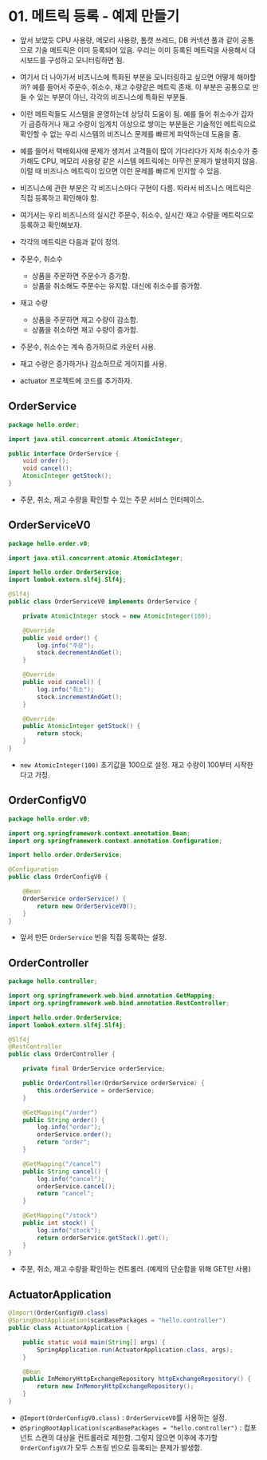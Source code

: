 # 01. 메트릭 등록 - 예제 만들기
- 앞서 보았듯 CPU 사용량, 메모리 사용량, 톰캣 쓰레드, DB 커넥션 풀과 같이 공통으로 기술 메트릭은 이미 등록되어 있음. 우리는 이미 등록된 메트릭을 사용해서
대시보드를 구성하고 모니터링하면 됨.
- 여기서 더 나아가서 비즈니스에 특화된 부분을 모니터링하고 싶으면 어떻게 해야할까? 예를 들어서 주문수, 취소수, 재고 수량같은 메트릭 존재. 이 부분은 공통으로 만들
수 있는 부분이 아닌, 각각의 비즈니스에 특화된 부분들.
- 이런 메트릭들도 시스템을 운영하는데 상당히 도움이 됨. 예를 들어 취소수가 갑자기 급증하거나 재고 수량이 임계치 이상으로 쌓이는 부분들은 기술적인 메트릭으로 확인할
수 없는 우리 시스템의 비즈니스 문제를 빠르게 파악하는데 도움을 줌.
- 예를 들어서 택배회사에 문제가 생겨서 고객들이 많이 기다리다가 지쳐 취소수가 증가해도 CPU, 메모리 사용량 같은 시스템 메트릭에는 아무런 문제가 발생하지 않음.
이럴 때 비즈니스 메트릭이 있으면 이런 문제를 빠르게 인지할 수 있음.
- 비즈니스에 관한 부분은 각 비즈니스마다 구현이 다름. 따라서 비즈니스 메트릭은 직접 등록하고 확인해야 함.
- 여기서는 우리 비즈니스의 실시간 주문수, 취소수, 실시간 재고 수량을 메트릭으로 등록하고 확인해보자.
- 각각의 메트릭은 다음과 같이 정의.
- 주문수, 취소수
  - 상품을 주문하면 주문수가 증가함.
  - 상품을 취소해도 주문수는 유지함. 대신에 취소수를 증가함.
- 재고 수량
  - 상품을 주문하면 재고 수량이 감소함.
  - 상품을 취소하면 재고 수량이 증가함.
- 주문수, 취소수는 계속 증가하므로 카운터 사용.
- 재고 수량은 증가하거나 감소하므로 게이지를 사용.


- actuator 프로젝트에 코드를 추가하자.

## OrderService
```java
package hello.order;

import java.util.concurrent.atomic.AtomicInteger;

public interface OrderService {
	void order();
	void cancel();
	AtomicInteger getStock();
}
```
- 주문, 취소, 재고 수량을 확인할 수 있는 주문 서비스 인터페이스.

## OrderServiceV0
```java
package hello.order.v0;

import java.util.concurrent.atomic.AtomicInteger;

import hello.order.OrderService;
import lombok.extern.slf4j.Slf4j;

@Slf4j
public class OrderServiceV0 implements OrderService {

	private AtomicInteger stock = new AtomicInteger(100);

	@Override
	public void order() {
		log.info("주문");
		stock.decrementAndGet();
	}

	@Override
	public void cancel() {
		log.info("취소");
		stock.incrementAndGet();
	}

	@Override
	public AtomicInteger getStock() {
		return stock;
	}
}
```
- `new AtomicInteger(100)` 초기값을 100으로 설정. 재고 수량이 100부터 시작한다고 가정.

## OrderConfigV0
```java
package hello.order.v0;

import org.springframework.context.annotation.Bean;
import org.springframework.context.annotation.Configuration;

import hello.order.OrderService;

@Configuration
public class OrderConfigV0 {

	@Bean
	OrderService orderService() {
		return new OrderServiceV0();
	}
}
```
- 앞서 만든 `OrderService` 빈을 직접 등록하는 설정.

## OrderController
```java
package hello.controller;

import org.springframework.web.bind.annotation.GetMapping;
import org.springframework.web.bind.annotation.RestController;

import hello.order.OrderService;
import lombok.extern.slf4j.Slf4j;

@Slf4j
@RestController
public class OrderController {

	private final OrderService orderService;

	public OrderController(OrderService orderService) {
		this.orderService = orderService;
	}

	@GetMapping("/order")
	public String order() {
		log.info("order");
		orderService.order();
		return "order";
	}

	@GetMapping("/cancel")
	public String cancel() {
		log.info("cancel");
		orderService.cancel();
		return "cancel";
	}

	@GetMapping("/stock")
	public int stock() {
		log.info("stock");
		return orderService.getStock().get();
	}
}
```
- 주문, 취소, 재고 수량을 확인하는 컨트롤러. (예제의 단순함을 위해 GET만 사용)

## ActuatorApplication
```java
@Import(OrderConfigV0.class)
@SpringBootApplication(scanBasePackages = "hello.controller")
public class ActuatorApplication {

    public static void main(String[] args) {
        SpringApplication.run(ActuatorApplication.class, args);
    }

    @Bean
    public InMemoryHttpExchangeRepository httpExchangeRepository() {
        return new InMemoryHttpExchangeRepository();
    }
}
```
- `@Import(OrderConfigV0.class)` : `OrderServiceV0`를 사용하는 설정.
- `@SpringBootApplication(scanBasePackages = "hello.controller")` : 컴포넌트 스캔의 대상을 컨트롤러로 제한함. 그렇지 않으면 이후에 추가할
`OrderConfigVX`가 모두 스프링 빈으로 등록되는 문제가 발생함.

